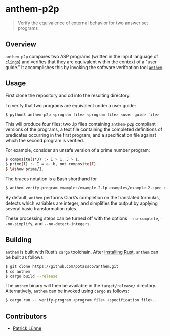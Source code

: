 # anthem-p2p

> Verify the equivalence of external behavior for two answer set programs

## Overview

`anthem-p2p` compares two ASP programs (written in the input language of [`clingo`](https://github.com/potassco/clingo)) and verifies that they are equivalent within the context of a "user guide." It accomplishes this by invoking the software verifcation tool [`anthem`](https://github.com/potassco/anthem). 

## Usage

First clone the repository and cd into the resulting directory.

To verify that two programs are equivalent under a user guide: 

```sh
$ python3 anthem-p2p <program file> <program file> <user guide file>
```

This will produce four files: two .lp files containing `anthem-p2p` compliant versions of the programs, a text file containing the completed definitions of predicates occurring in the first program, and a specification file against which the second program is verified. 

For example, consider an unsafe version of a prime number program:

```sh
$ composite(I*J) :- I > 1, J > 1.
$ prime(I) :- I = a..b, not composite(I).
$ \#show prime/1.
```

The braces notation is a Bash shorthand for

```sh
$ anthem verify-program examples/example-2.lp examples/example-2.spec examples/example-2.lemmas
```

By default, `anthem` performs Clark’s completion on the translated formulas, detects which variables are integer, and simplifies the output by applying several basic transformation rules.

These processing steps can be turned off with the options `--no-complete`, `--no-simplify`, and `--no-detect-integers`.

## Building

`anthem` is built with Rust’s `cargo` toolchain.
After [installing Rust](https://rustup.rs/), `anthem` can be built as follows:

```sh
$ git clone https://github.com/potassco/anthem.git
$ cd anthem
$ cargo build --release
```

The `anthem` binary will then be available in the `target/release/` directory.
Alternatively, `anthem` can be invoked using `cargo` as follows:

```sh
$ cargo run -- verify-program <program file> <specification file>...
```

## Contributors

* [Patrick Lühne](https://www.luehne.de)

